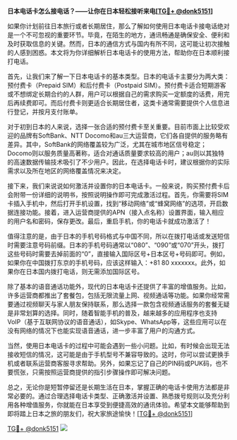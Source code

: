 **日本电话卡怎么接电话？——让你在日本轻松接听来电[[TG💪+ @donk5151](https://t.me/s/donk5151)]**

如果你计划前往日本旅行或者长期居住，那么了解如何使用日本电话卡接电话绝对是一个不可忽视的重要环节。毕竟，在陌生的地方，通讯畅通是确保安全、便利和及时获取信息的关键。然而，日本的通信方式与国内有所不同，这可能让初次接触的人感到困惑。本文将为你详细解析日本电话卡的使用方法，帮助你在日本顺利接打电话。

首先，让我们来了解一下日本电话卡的基本类型。日本的电话卡主要分为两大类：预付费卡（Prepaid SIM）和后付费卡（Postpaid SIM）。预付费卡适合短期游客或不想绑定长期合约的人群，用户可以根据自己的需求购买一定额度的话费，用完后再续费即可。而后付费卡则更适合长期居住者，这类卡通常需要提供个人信息进行登记，并按月支付账单。

对于初到日本的人来说，选择一张合适的预付费卡至关重要。目前市面上比较受欢迎的品牌有SoftBank、NTT Docomo和au三大运营商，它们各自提供的服务略有差异。其中，SoftBank的网络覆盖较为广泛，尤其在城市地区信号稳定；Docomo则以服务质量高著称，适合对通话质量要求较高的用户；au则以其独特的高速数据传输技术吸引了不少用户。因此，在选择电话卡时，建议根据你的实际需求以及所在地区的网络覆盖情况来决定。

接下来，我们来说说如何激活并设置你的日本电话卡。一般来说，购买预付费卡后会附带一份详细的说明书，按照说明操作即可完成激活过程。首先，你需要将SIM卡插入手机中，然后打开手机设置，找到“移动网络”或“蜂窝网络”的选项，开启数据连接功能。接着，进入运营商提供的APN（接入点名称）设置界面，输入相应的用户名和密码，保存更改。最后，重启手机，你的电话卡就成功激活了！

值得注意的是，由于日本的手机号码格式与中国不同，所以在拨打电话或发送短信时需要注意号码前缀。日本的手机号码通常以“080”、“090”或“070”开头，拨打这些号码时需要去掉前面的“0”，直接输入国际区号+日本区号+号码即可。例如，如果你在中国拨打东京的手机号码，应该这样输入：+81 80 xxxxxxx。此外，如果你在日本国内拨打电话，则无需添加国际区号。

除了基本的语音通话功能外，现代的日本电话卡还提供了丰富的增值服务。比如，许多运营商都推出了套餐包，包括无限流量上网、视频通话等功能。如果你经常需要通过视频聊天与家人朋友保持联系，那么选择一款包含视频通话服务的套餐无疑是非常划算的选择。同时，随着智能手机的普及，越来越多的应用程序也支持VoIP（基于互联网协议的语音通话），如Skype、WhatsApp等，这些应用可以在没有网络的情况下也能实现语音通话，进一步丰富了用户的沟通方式。

当然，使用日本电话卡的过程中可能会遇到一些小问题。比如，有时候会出现无法接收短信的情况，这可能是由于手机型号不兼容导致的。这时，你可以尝试更换手机或者联系运营商客服寻求帮助。另外，如果忘记了自己的PIN码或PUK码，也不要慌张，只需按照运营商提供的指引步骤操作即可解决问题。

总之，无论你是短暂停留还是长期生活在日本，掌握正确的电话卡使用方法都是非常必要的。通过合理选择电话卡类型、正确激活并设置、熟悉拨号规则以及充分利用各种增值服务，你就能在日本享受到便捷高效的通讯体验。希望本文能够帮助到即将踏上日本之旅的朋友们，祝大家旅途愉快！[[TG💪+ @donk5151](https://t.me/s/donk5151)]

[TG💪+ @donk5151](https://t.me/s/donk5151) ![](https://i.postimg.cc/rwNCRYN7/Snipaste-2025-04-30-17-27-05.png)